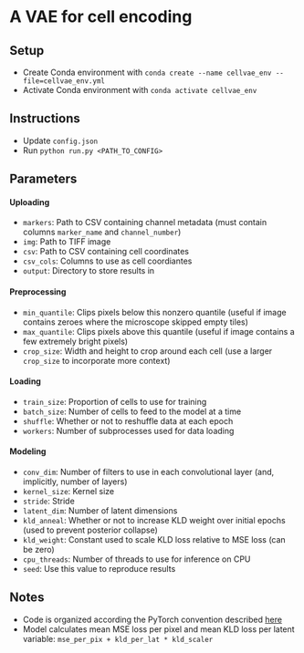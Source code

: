 # A VAE for cell encoding

## Setup

* Create Conda environment with `conda create --name cellvae_env --file=cellvae_env.yml`
* Activate Conda environment with `conda activate cellvae_env`

## Instructions

* Update `config.json`
* Run `python run.py <PATH_TO_CONFIG>`

## Parameters

#### Uploading

* `markers`: Path to CSV containing channel metadata (must contain columns `marker_name` and `channel_number`)
* `img`: Path to TIFF image
* `csv`: Path to CSV containing cell coordinates
* `csv_cols`: Columns to use as cell coordiantes
* `output`: Directory to store results in

#### Preprocessing

* `min_quantile`: Clips pixels below this nonzero quantile (useful if image contains zeroes where the microscope skipped empty tiles)
* `max_quantile`: Clips pixels above this quantile (useful if image contains a few extremely bright pixels)
* `crop_size`: Width and height to crop around each cell (use a larger `crop_size` to incorporate more context)

#### Loading

* `train_size`: Proportion of cells to use for training
* `batch_size`: Number of cells to feed to the model at a time
* `shuffle`: Whether or not to reshuffle data at each epoch
* `workers`: Number of subprocesses used for data loading

#### Modeling

* `conv_dim`: Number of filters to use in each convolutional layer (and, implicitly, number of layers)
* `kernel_size`: Kernel size
* `stride`: Stride
* `latent_dim`: Number of latent dimensions
* `kld_anneal`: Whether or not to increase KLD weight over initial epochs (used to prevent posterior collapse)
* `kld_weight`: Constant used to scale KLD loss relative to MSE loss (can be zero)
* `cpu_threads`: Number of threads to use for inference on CPU
* `seed`: Use this value to reproduce results

## Notes

* Code is organized according the PyTorch convention described [here](https://hagerrady13.github.io/posts/2012/08/blog-post-1/)
* Model calculates mean MSE loss per pixel and mean KLD loss per latent variable: `mse_per_pix + kld_per_lat * kld_scaler`
